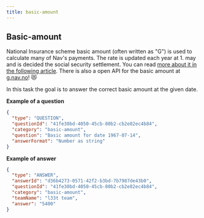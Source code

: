 ```yaml
---
title: basic-amount
---
```


## Basic-amount

National Insurance scheme basic amount (often written as "G") is used to calculate many of Nav's payments. 
The rate is updated each year at 1. may and is decided the social security settlement.
You can read [more about it in the following article](https://www.skatteetaten.no/en/rates/national-insurance-scheme-basic-amount/). 
There is also a open API for the basic amount at [g.nav.no](g.nav.no)! 😻

In this task the goal is to answer the correct basic amount at the given date.

**Example of a question**

```json
{
  "type": "QUESTION",
  "questionId": "41fe30bd-4050-45cb-80b2-cb2e82ec4b84",
  "category": "basic-amount",
  "question": "Basic amount for date 1967-07-14",
  "answerFormat": "Number as string"
}
```

**Example of answer**

```json
{
  "type": "ANSWER",
  "answerId": "d36b4273-0571-42f2-b3bd-7b7987de43b0",
  "questionId": "41fe30bd-4050-45cb-80b2-cb2e82ec4b84",
  "category": "basic-amount",
  "teamName": "l33t team",
  "answer": "5400"
}
```
